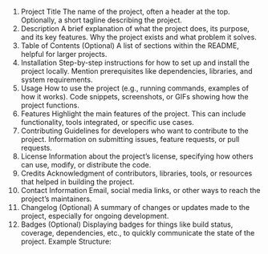 1. Project Title
The name of the project, often a header at the top.
Optionally, a short tagline describing the project.
2. Description
A brief explanation of what the project does, its purpose, and its key features.
Why the project exists and what problem it solves.
3. Table of Contents (Optional)
A list of sections within the README, helpful for larger projects.
4. Installation
Step-by-step instructions for how to set up and install the project locally.
Mention prerequisites like dependencies, libraries, and system requirements.
5. Usage
How to use the project (e.g., running commands, examples of how it works).
Code snippets, screenshots, or GIFs showing how the project functions.
6. Features
Highlight the main features of the project.
This can include functionality, tools integrated, or specific use cases.
7. Contributing
Guidelines for developers who want to contribute to the project.
Information on submitting issues, feature requests, or pull requests.
8. License
Information about the project’s license, specifying how others can use, modify, or distribute the code.
9. Credits
Acknowledgment of contributors, libraries, tools, or resources that helped in building the project.
10. Contact Information
Email, social media links, or other ways to reach the project’s maintainers.
11. Changelog (Optional)
A summary of changes or updates made to the project, especially for ongoing development.
12. Badges (Optional)
Displaying badges for things like build status, coverage, dependencies, etc., to quickly communicate the state of the project.
Example Structure:
